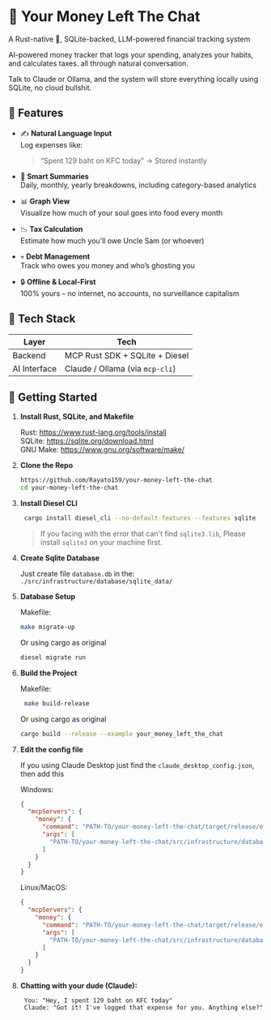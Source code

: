 # 💸 Your Money Left The Chat

A Rust-native 🦀, SQLite-backed, LLM-powered financial tracking system

AI-powered money tracker that logs your spending, analyzes your habits, and calculates taxes. all through natural conversation.

Talk to Claude or Ollama, and the system will store everything locally using SQLite, no cloud bullshit.

## 🧠 Features

- ✍️ **Natural Language Input**  
  Log expenses like:

  > “Spent 129 baht on KFC today” → Stored instantly

- 📆 **Smart Summaries**  
  Daily, monthly, yearly breakdowns, including category-based analytics

- 📊 **Graph View**  
  Visualize how much of your soul goes into food every month

- 📉 **Tax Calculation**  
  Estimate how much you’ll owe Uncle Sam (or whoever)

- 💀 **Debt Management**  
  Track who owes you money and who’s ghosting you

- 🔒 **Offline & Local-First**  
  100% yours – no internet, no accounts, no surveillance capitalism

## 🦀 Tech Stack

| Layer        | Tech                            |
| ------------ | ------------------------------- |
| Backend      | MCP Rust SDK + SQLite + Diesel  |
| AI Interface | Claude / Ollama (via `mcp-cli`) |

## 🔧 Getting Started

1. **Install Rust, SQLite, and Makefile**

   Rust: https://www.rust-lang.org/tools/install  
   SQLite: https://sqlite.org/download.html  
   GNU Make: https://www.gnu.org/software/make/

2. **Clone the Repo**

   ```bash
   https://github.com/Rayato159/your-money-left-the-chat
   cd your-money-left-the-chat
   ```

3. **Install Diesel CLI**

   ```bash
    cargo install diesel_cli --no-default-features --features sqlite
   ```

   > If you facing with the error that can't find `sqlite3.lib`, Please install `sqlite3` on your machine first.

4. **Create Sqlite Database**

   Just create file `database.db` in the:
   `./src/infrastructure/database/sqlite_data/`

5. **Database Setup**

   Makefile:

   ```bash
   make migrate-up
   ```

   Or using cargo as original

   ```bash
   diesel migrate run
   ```

6. **Build the Project**

   Makefile:

   ```bash
    make build-release
   ```

   Or using cargo as original

   ```bash
   cargo build --release --example your_money_left_the_chat
   ```

7. **Edit the config file**

   If you using Claude Desktop just find the `claude_desktop_config.json`, then add this

   Windows:

   ```json
   {
     "mcpServers": {
       "money": {
         "command": "PATH-TO/your-money-left-the-chat/target/release/examples/your_money_left_the_chat.exe",
         "args": [
           "PATH-TO/your-money-left-the-chat/src/infrastructure/database/sqlite_data/database.db"
         ]
       }
     }
   }
   ```

   Linux/MacOS:

   ```json
   {
     "mcpServers": {
       "money": {
         "command": "PATH-TO/your-money-left-the-chat/target/release/examples/your_money_left_the_chat",
         "args": [
           "PATH-TO/your-money-left-the-chat/src/infrastructure/database/sqlite_data/database.db"
         ]
       }
     }
   }
   ```

8. **Chatting with your dude (Claude):**

   ```text
    You: "Hey, I spent 129 baht on KFC today"
    Claude: "Got it! I've logged that expense for you. Anything else?"
   ```
